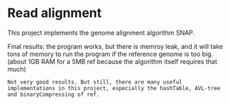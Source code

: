 # Read alignment


This project implements the genome alignment algorithm SNAP. 

Final results:
	the program works, but there is memroy leak, and it will take tons of memory to run the program if the reference genome is too big. (about 1GB RAM for a 5MB ref because the algorithm itself requires that much)

	Not very good results. But still, there are many useful implementations in this project, especially the hashTable, AVL-tree and binaryCompressing of ref.
